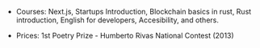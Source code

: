 - Courses: Next.js, Startups Introduction, Blockchain basics in rust, Rust introduction, English for developers, Accesibility, and others.

- Prices: 1st Poetry Prize - Humberto Rivas National Contest (2013)